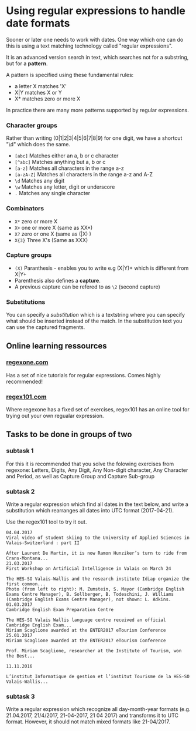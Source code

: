 # Using regular expressions to handle date formats

Sooner or later one needs to work with dates. One way which one can do this is using a text matching technology called "regular expressions".

It is an advanced version search in text, which searches not for a substring, but for a **pattern**.

A pattern is specified using these fundamental rules:

* a letter X matches 'X'
* X|Y matches X or Y
* X* matches zero or more X

In practice there are many more patterns supported by regular expressions.

### Character groups
Rather than writing (0|1|2|3|4|5|6|7|8|9) for one digit, we have a shortcut "\d" which does the same.  

* `[abc]` Matches either an a, b or c character
* `[^abc]` Matches anything but a, b or c
* `[a-z]` Matches all characters in the range a-z
* `[a-zA-Z]` Matches all characters in the range a-z and A-Z
* `\d` Matches any digit
* `\w` Matches any letter, digit or underscore
* `.`  Matches any single character

### Combinators
* `X*` zero or more X
* `X+` one or more X (same as XX*)
* `X?` zero or one X (same as (|X) )
* `X{3}` Three X's (Same as XXX)

### Capture groups
* `(X)` Paranthesis - enables you to write e.g (X|Y)+ which is different from X|Y+
* Parenthesis also defines a **capture**. 
* A previous capture can be refered to as `\2` (second capture)

### Substitutions
You can specify a *substitution* which is a textstring where you can specify what should be inserted instead of the match. In the substitution text you can use the captured fragments.

## Online learning ressources

### [regexone.com](https://regexone.com)
Has a set of nice tutorials for regular expressions. Comes highly recommended!

### [regex101.com](https://regex101.com)
Where regexone has a fixed set of exercises, regex101 has an online tool for trying out your own regualar expression. 

## Tasks to be done in groups of two

### subtask 1
For this it is recommended that you solve the folowing exercises from regexone: Letters, Digits, Any Digit, Any Non-digit character, Any Character and Period, as well as Capture Group and Capture Sub-group

### subtask 2 
Write a regular expression which find all dates in the text below, and write a substitution which rearranges all dates into UTC format (2017-04-21).

Use the regex101 tool to try it out.

```
04.04.2017
Viral video of student skiing to the University of Applied Sciences in Valais-Switzerland : part II

After Laurent De Martin, it is now Ramon Hunziker’s turn to ride from Crans-Montana...
21.03.2017
First Workshop on Artificial Intelligence in Valais on March 24

The HES-SO Valais-Wallis and the research institute Idiap organize the first common...
Photo (from left to right): M. Zumstein, S. Mayor (Cambridge English Exams Centre Manager), B. Sollberger, B. Todeschini, J. Williams (Cambridge English Exams Centre Manager), not shown: L. Adkins.
01.03.2017
Cambridge English Exam Preparation Centre

The HES-SO Valais Wallis language centre received an official Cambridge English Exam...
Miriam Scaglione awarded at the ENTER2017 eTourism Conference
25.01.2017
Miriam Scaglione awarded at the ENTER2017 eTourism Conference

Prof. Miriam Scaglione, researcher at the Institute of Tourism, won the Best...

11.11.2016

L’institut Informatique de gestion et l’institut Tourisme de la HES-SO Valais-Wallis...
```

### subtask 3
Write a regular expression which recognize all day-month-year formats (e.g. 21.04.2017, 21/4/2017, 21-04-2017, 21 04 2017) and transforms it to UTC format. However, it should not match mixed formats like 21-04/2017.

